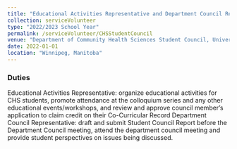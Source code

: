 ```yaml
---
title: "Educational Activities Representative and Department Council Representative"
collection: serviceVolunteer
type: "2022/2023 School Year"
permalink: /serviceVolunteer/CHSStudentCouncil
venue: "Department of Community Health Sciences Student Council, University of Manitoba"
date: 2022-01-01
location: "Winnipeg, Manitoba"
---
```

                                      
                                      
### Duties ###
Educational Activities Representative: organize educational activities for CHS students, promote attendance at the
colloquium series and any other educational events/workshops, and review and approve council member’s application to
claim credit on their Co-Curricular Record
Department Council Representative: draft and submit Student Council Report before the Department Council meeting, attend
the department council meeting and provide student perspectives on issues being discussed.